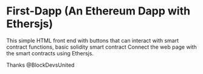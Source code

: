 # First-Dapp (An Ethereum Dapp with Ethersjs)

This simple HTML front end with buttons that can interact with smart contract functions, basic solidity smart contract Connect the web page with the smart contracts using Ethersjs.

Thanks @BlockDevsUnited 

